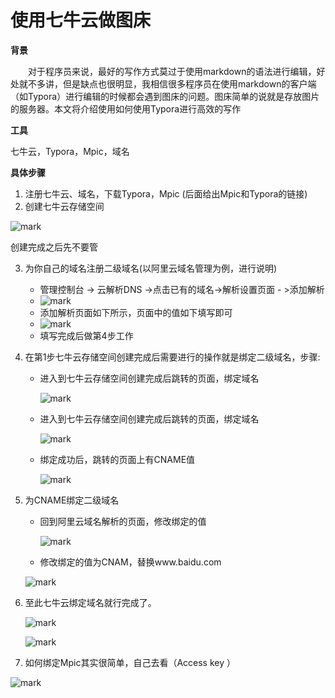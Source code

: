# 使用七牛云做图床

**背景**　　

　　对于程序员来说，最好的写作方式莫过于使用markdown的语法进行编辑，好处就不多讲，但是缺点也很明显，我相信很多程序员在使用markdown的客户端（如Typora）进行编辑的时候都会遇到图床的问题。图床简单的说就是存放图片的服务器。本文将介绍使用如何使用Typora进行高效的写作

**工具**

七牛云，Typora，Mpic，域名

**具体步骤**

1. 注册七牛云、域名，下载Typora，Mpic (后面给出Mpic和Typora的链接)
2. 创建七牛云存储空间

![mark](http://man.hhaxmm.cn/blog/20190322/d4DLWFOhDj0w.png)

创建完成之后先不要管

3. 为你自己的域名注册二级域名(以阿里云域名管理为例，进行说明)
   - 管理控制台 -> 云解析DNS ->点击已有的域名->解析设置页面 - >添加解析
   - ![mark](http://man.hhaxmm.cn/blog/20190322/Etq7jqAanLQB.png)
   - 添加解析页面如下所示，页面中的值如下填写即可
   - ![mark](http://man.hhaxmm.cn/blog/20190322/uLNohwgYjToo.png)
   - 填写完成后做第4步工作

4. 在第1步七牛云存储空间创建完成后需要进行的操作就是绑定二级域名，步骤:

   - 进入到七牛云存储空间创建完成后跳转的页面，绑定域名

     ![mark](http://man.hhaxmm.cn/blog/20190322/DOMBlIb4N4VI.png)

   - 进入到七牛云存储空间创建完成后跳转的页面，绑定域名

     ![mark](http://man.hhaxmm.cn/blog/20190322/pxKQEviCAc8s.png)

   - 绑定成功后，跳转的页面上有CNAME值

     ![mark](http://man.hhaxmm.cn/blog/20190322/k9VzGLol5PH8.png)

5. 为CNAME绑定二级域名

   - 回到阿里云域名解析的页面，修改绑定的值

     ![mark](http://man.hhaxmm.cn/blog/20190322/TFYkm2as58j0.png)

   - 修改绑定的值为CNAM，替换www.baidu.com

   ![mark](http://man.hhaxmm.cn/blog/20190322/bHfxkzXCeQkt.png)

6. 至此七牛云绑定域名就行完成了。

   ![mark](http://man.hhaxmm.cn/blog/20190322/GMufqfpcF6kp.png)

   ![mark](http://man.hhaxmm.cn/blog/20190322/xLFPo6aI0UQf.png)

7. 如何绑定Mpic其实很简单，自己去看（Access key ）

![mark](http://man.hhaxmm.cn/blog/20190322/GqcxkOkhPMX4.png)

